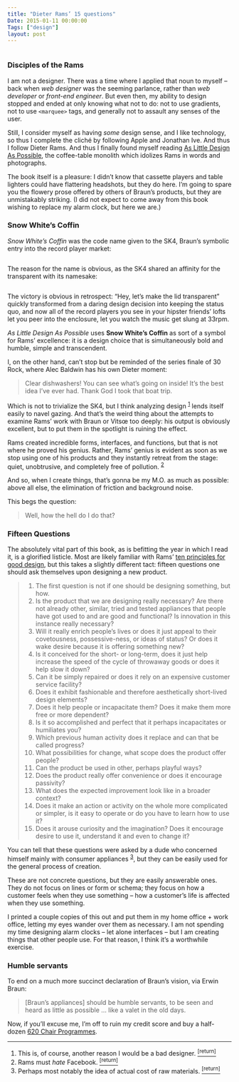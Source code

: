 ```yaml
---
title: "Dieter Rams’ 15 questions"
Date: 2015-01-11 00:00:00
Tags: ["design"]
layout: post
---
```


<p><img alt="" src="https://d2lsod3xpjaepj.cloudfront.net/files/assets/1000/141/crops/350_2x.jpg"/></p>


<h3 id="disciples-of-the-rams">Disciples of the Rams</h3>


<p>I am not a designer.  There was a time where I applied that noun to myself – back when <em>web designer</em> was the seeming parlance, rather than <em>web developer</em> or <em>front-end engineer</em>.  But even then, my ability to design stopped and ended at only knowing what not to do: not to use gradients, not to use <code>&lt;marquee&gt;</code> tags, and generally not to assault any senses of the user.</p>


<p>Still, I consider myself as having <em>some</em> design sense, and I like technology, so thus I complete the cliché by following Apple and Jonathan Ive.  And thus I follow Dieter Rams.  And thus I finally found myself reading <a href="http://www.amazon.com/Dieter-Rams-Little-Design-Possible/dp/0714849189/ref=sr_1_1?ie=UTF8&amp;qid=1421028035&amp;sr=8-1&amp;keywords=as+little+design+as+possible">As Little Design As Possible</a>, the coffee-table monolith which idolizes Rams in words and photographs.</p>


<p>The book itself is a pleasure: I didn’t know that cassette players and table lighters could have flattering headshots, but they do here. I’m going to spare you the flowery prose offered by others of Braun’s products, but they are unmistakably striking.  (I did not expect to come away from this book wishing to replace my alarm clock, but here we are.)</p>


<h3 id="snow-white-s-coffin">Snow White’s Coffin</h3>


<p><em>Snow White’s Coffin</em> was the code name given to the SK4, Braun’s symbolic entry into the record player market:</p>


<p><img alt="" src="http://static1.squarespace.com/static/50271a61c4aab6c54f9af5ee/t/53423485e4b047d0e07049f0/1396847751844/DSC07243.jpg?format=1000w"/></p>


<p>The reason for the name is obvious, as the SK4 shared an affinity for the transparent with its namesake:</p>


<p><img alt="" src="http://1.bp.blogspot.com/-dYuWfD3fstg/Tu2gm9-QYKI/AAAAAAAAAds/dQEo3nUFSd8/s320/Snow+White+5.JPG"/></p>


<p>The victory is obvious in retrospect: “Hey, let’s make the lid transparent” quickly transformed from a daring design decision into keeping the status quo, and now all of the record players you see in your hipster friends’ lofts let you peer into the enclosure, let you watch the music get slung at 33rpm.</p>


<p><em>As Little Design As Possible</em> uses <strong>Snow White’s Coffin</strong> as sort of a symbol for Rams’ excellence: it is a design choice that is simultaneously bold and humble, simple and transcendent.</p>


<p>I, on the other hand, can’t stop but be reminded of the series finale of 30 Rock, where Alec Baldwin has his own Dieter moment:</p>


<blockquote>
<p>Clear dishwashers! You can see what’s going on inside! It’s the best idea I’ve ever had. Thank God I took that boat trip.</p>
</blockquote>


<p>Which is not to trivialize the SK4, but I think analyzing design <sup class="footnote-ref" id="fnref:1"><a href="#fn:1" rel="footnote">1</a></sup> lends itself easily to navel gazing.  And that’s the weird thing about the attempts to examine Rams’ work with Braun or Vitsœ too deeply: his output is obviously excellent, but to put them in the spotlight is ruining the effect.</p>


<p>Rams created incredible forms, interfaces, and functions, but that is not where he proved his genius.  Rather, Rams’ genius is evident as soon as we stop using one of his products and they instantly retreat from the stage: quiet, unobtrusive, and completely free of pollution. <sup class="footnote-ref" id="fnref:2"><a href="#fn:2" rel="footnote">2</a></sup></p>


<p>And so, when I create things, that’s gonna be my M.O. as much as possible: above all else, the elimination of friction and background noise.</p>


<p>This begs the question:</p>


<blockquote>
<p>Well, how the hell do I do that?</p>
</blockquote>


<h3 id="fifteen-questions">Fifteen Questions</h3>


<p>The absolutely vital part of this book, as is befitting the year in which I read it, is a glorified listicle.  Most are likely familiar with Rams’ <a href="https://www.vitsoe.com/us/about/good-design">ten principles for good design</a>, but this takes a slightly different tact: fifteen questions one should ask themselves upon designing a new product.</p>


<blockquote>
<ol>
<li>The first question is not if one should be designing something, but how.</li>
<li>Is the product that we are designing really necessary?  Are there not already other, similar, tried and tested appliances that people have got used to and are good and functional?  Is innovation in this instance really necessary?</li>
<li>Will it really enrich people’s lives or does it just appeal to their covetousness, possessive-ness, or ideas of status?  Or does it wake desire because it is offering something new?</li>
<li>Is it conceived for the short- or long-term, does it just help increase the speed of the cycle of throwaway goods or does it help slow it down?</li>
<li>Can it be simply repaired or does it rely on an expensive customer service facility?</li>
<li>Does it exhibit fashionable and therefore aesthetically short-lived design elements?</li>
<li>Does it help people or incapacitate them?  Does it make them more free or more dependent?</li>
<li>Is it so accomplished and perfect that it perhaps incapacitates or humiliates you?</li>
<li>Which previous human activity does it replace and can that be called progress?</li>
<li>What possibilities for change, what scope does the product offer people?</li>
<li>Can the product be used in other, perhaps playful ways?</li>
<li>Does the product really offer convenience or does it encourage passivity?</li>
<li>What does the expected improvement look like in a broader context?</li>
<li>Does it make an action or activity on the whole more complicated or simpler, is it easy to operate or do you have to learn how to use it?</li>
<li>Does it arouse curiosity and the imagination?  Does it encourage desire to use it, understand it and even to change it?</li>
</ol>
</blockquote>


<p>You can tell that these questions were asked by a dude who concerned himself mainly with consumer appliances <sup class="footnote-ref" id="fnref:3"><a href="#fn:3" rel="footnote">3</a></sup>, but they can be easily used for the general process of creation.</p>


<p>These are not concrete questions, but they are easily answerable ones.  They do not focus on lines or form or schema; they focus on how a customer feels when they use something – how a customer’s life is affected when they use something.</p>


<p>I printed a couple copies of this out and put them in my home office + work office, letting my eyes wander over them as necessary.  I am not spending my time designing alarm clocks – let alone interfaces – but I am creating things that other people use. For that reason, I think it’s a worthwhile exercise.</p>


<h3 id="humble-servants">Humble servants</h3>


<p>To end on a much more succinct declaration of Braun’s vision, via Erwin Braun:</p>


<blockquote>
<p>[Braun’s appliances] should be humble servants, to be seen and heard as little as possible … like a valet in the old days.</p>
</blockquote>


<p>Now, if you’ll excuse me, I’m off to ruin my credit score and buy a half-dozen <a href="https://www.vitsoe.com/us/620">620 Chair Programmes</a>.</p>


<div class="footnotes">
<hr/>
<ol>
<li id="fn:1">This is, of course, another reason I would be a bad designer.
 <a class="footnote-return" href="#fnref:1"><sup>[return]</sup></a></li>
<li id="fn:2">Rams must <em>hate</em> Facebook.
 <a class="footnote-return" href="#fnref:2"><sup>[return]</sup></a></li>
<li id="fn:3">Perhaps most notably the idea of actual cost of raw materials.
 <a class="footnote-return" href="#fnref:3"><sup>[return]</sup></a></li>
</ol>
</div>
	